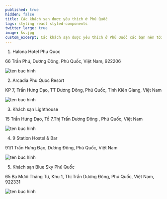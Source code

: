 ```yaml
---
published: true
hidden: false
title: Các khách sạn được yêu thích ở Phú Quốc
tags: styling react styled-components
twitter_large: true
image: ks.jpg
custom_excerpt: Các khách sạn được yêu thích ở Phú Quốc các bạn nên tới.
---
```


1. Halona Hotel Phu Quoc

66 Trần Phú, Dương Đông, Phú Quốc, Việt Nam, 922206

![ten buc hinh](https://pix10.agoda.net/hotelImages/116/1162974/1162974_16020415100039643281.jpg "ten buc hinh")

2. Arcadia Phu Quoc Resort

KP 7, Trần Hưng Đạo, TT Dương Đông, Phú Quốc, Tỉnh Kiên Giang, Việt Nam

![ten buc hinh](https://du-lich.chudu24.com/f/m/1310/17/arcadia-resort-5.jpg?w=800&h=500 "ten buc hinh")

3. Khách sạn Lighthouse

15 Trần Hưng Đạo, Tổ 7,Thị Trấn Dương Đông , Phú Quốc, Việt Nam

![ten buc hinh](https://d1nabgopwop1kh.cloudfront.net/hotel-asset/30000002100120185_wh_43 "ten buc hinh")

4. 9 Station Hostel & Bar

91/1 Trần Hưng Đạo, Dương Đông, Phú Quốc, Việt Nam

![ten buc hinh](https://r-ec.bstatic.com/images/hotel/max1024x768/807/80728313.jpg "ten buc hinh")

5. Khách sạn Blue Sky Phú Quốc

65 Ba Mươi Tháng Tư, Khu 1, Thị Trấn Dương Đông, Phú Quốc, Việt Nam, 922331

![ten buc hinh](https://phuquoctv.vn/assets/uploads/58a5e43d40a9d-khach-san-blue-sky-phu-quoc.jpg "ten buc hinh")